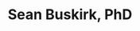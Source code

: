---
title: Sean Buskirk, PhD
position: Postdoctoral Associate
layout: default
contact:
publications: 
image: /images/user-icon.svg
group: postdoc
year-start: 2014
year-end: 2015
present-position: Assistant Professor, West Chester University
---